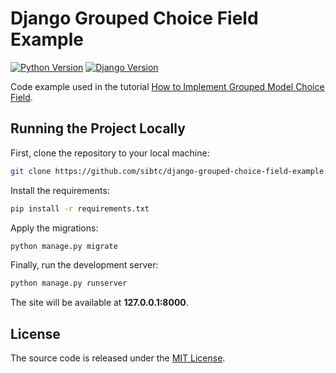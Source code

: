 # Django Grouped Choice Field Example

[![Python Version](https://img.shields.io/badge/python-3.7-brightgreen.svg)](https://python.org)
[![Django Version](https://img.shields.io/badge/django-2.1-brightgreen.svg)](https://djangoproject.com)

Code example used in the tutorial [How to Implement Grouped Model Choice Field](https://simpleisbetterthancomplex.com/tutorial/2019/01/02/how-to-implement-grouped-model-choice-field.html).

## Running the Project Locally

First, clone the repository to your local machine:

```bash
git clone https://github.com/sibtc/django-grouped-choice-field-example.git
```

Install the requirements:

```bash
pip install -r requirements.txt
```

Apply the migrations:

```bash
python manage.py migrate
```

Finally, run the development server:

```bash
python manage.py runserver
```

The site will be available at **127.0.0.1:8000**.


## License

The source code is released under the [MIT License](https://github.com/sibtc/django-grouped-choice-field-example/blob/master/LICENSE).
